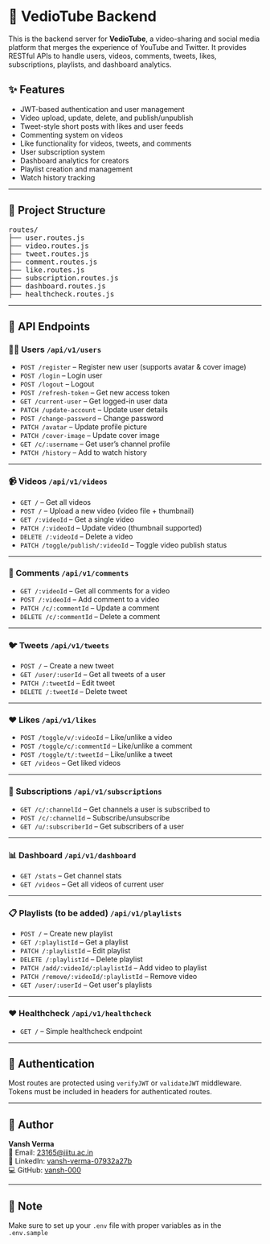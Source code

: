 # 🎥 VedioTube Backend

This is the backend server for **VedioTube**, a video-sharing and social media platform that merges the experience of YouTube and Twitter. It provides RESTful APIs to handle users, videos, comments, tweets, likes, subscriptions, playlists, and dashboard analytics.

## ✨ Features

- JWT-based authentication and user management
- Video upload, update, delete, and publish/unpublish
- Tweet-style short posts with likes and user feeds
- Commenting system on videos
- Like functionality for videos, tweets, and comments
- User subscription system
- Dashboard analytics for creators
- Playlist creation and management
- Watch history tracking

---

## 📁 Project Structure

<pre>
routes/
├── user.routes.js
├── video.routes.js
├── tweet.routes.js
├── comment.routes.js
├── like.routes.js
├── subscription.routes.js
├── dashboard.routes.js
├── healthcheck.routes.js
</pre>

---

## 📌 API Endpoints

### 🧑‍💼 Users `/api/v1/users`
- `POST /register` – Register new user (supports avatar & cover image)
- `POST /login` – Login user
- `POST /logout` – Logout
- `POST /refresh-token` – Get new access token
- `GET /current-user` – Get logged-in user data
- `PATCH /update-account` – Update user details
- `POST /change-password` – Change password
- `PATCH /avatar` – Update profile picture
- `PATCH /cover-image` – Update cover image
- `GET /c/:username` – Get user’s channel profile
- `PATCH /history` – Add to watch history

---

### 📹 Videos `/api/v1/videos`
- `GET /` – Get all videos
- `POST /` – Upload a new video (video file + thumbnail)
- `GET /:videoId` – Get a single video
- `PATCH /:videoId` – Update video (thumbnail supported)
- `DELETE /:videoId` – Delete a video
- `PATCH /toggle/publish/:videoId` – Toggle video publish status

---

### 💬 Comments `/api/v1/comments`
- `GET /:videoId` – Get all comments for a video
- `POST /:videoId` – Add comment to a video
- `PATCH /c/:commentId` – Update a comment
- `DELETE /c/:commentId` – Delete a comment

---

### 🐦 Tweets `/api/v1/tweets`
- `POST /` – Create a new tweet
- `GET /user/:userId` – Get all tweets of a user
- `PATCH /:tweetId` – Edit tweet
- `DELETE /:tweetId` – Delete tweet

---

### ❤️ Likes `/api/v1/likes`
- `POST /toggle/v/:videoId` – Like/unlike a video
- `POST /toggle/c/:commentId` – Like/unlike a comment
- `POST /toggle/t/:tweetId` – Like/unlike a tweet
- `GET /videos` – Get liked videos

---

### 🔔 Subscriptions `/api/v1/subscriptions`
- `GET /c/:channelId` – Get channels a user is subscribed to
- `POST /c/:channelId` – Subscribe/unsubscribe
- `GET /u/:subscriberId` – Get subscribers of a user

---

### 📊 Dashboard `/api/v1/dashboard`
- `GET /stats` – Get channel stats
- `GET /videos` – Get all videos of current user

---

### 📋 Playlists (to be added) `/api/v1/playlists`
- `POST /` – Create new playlist
- `GET /:playlistId` – Get a playlist
- `PATCH /:playlistId` – Edit playlist
- `DELETE /:playlistId` – Delete playlist
- `PATCH /add/:videoId/:playlistId` – Add video to playlist
- `PATCH /remove/:videoId/:playlistId` – Remove video
- `GET /user/:userId` – Get user's playlists

---

### ❤️ Healthcheck `/api/v1/healthcheck`
- `GET /` – Simple healthcheck endpoint

---

## 🔐 Authentication

Most routes are protected using `verifyJWT` or `validateJWT` middleware. Tokens must be included in headers for authenticated routes.

---

## 🧑 Author

**Vansh Verma**  
📧 Email: [23165@iiitu.ac.in](mailto:23165@iiitu.ac.in)  
💼 LinkedIn: [vansh-verma-07932a27b](https://www.linkedin.com/in/vansh-verma-07932a27b)  
💻 GitHub: [vansh-000](https://github.com/vansh-000)

---

## 📌 Note

Make sure to set up your `.env` file with proper variables as in the `.env.sample`
